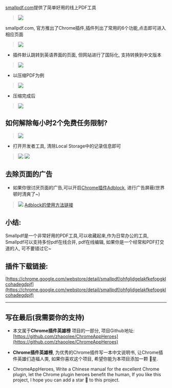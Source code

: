 [smallpdf.com](smallpdf.com)提供了简单好用的线上PDF工具

> ![](https://upload-images.jianshu.io/upload_images/3203841-098ac9bdc6b07925.png?imageMogr2/auto-orient/strip%7CimageView2/2/w/1240)


smallpdf.com, 官方推出了Chrome插件,插件列出了常用的6个功能,点击即可进入相应页面
> ![](https://upload-images.jianshu.io/upload_images/3203841-02bccf6437a64c6c.png?imageMogr2/auto-orient/strip%7CimageView2/2/w/1240)

- 插件默认跳转到英语界面的页面, 但网站进行了国际化, 支持转换到中文版本
> ![](https://upload-images.jianshu.io/upload_images/3203841-841fbd13626c23d4.gif?imageMogr2/auto-orient/strip)

- 以压缩PDF为例
> ![](https://upload-images.jianshu.io/upload_images/3203841-5301340e6eb4e659.gif?imageMogr2/auto-orient/strip)
- 压缩完成后
> ![](https://upload-images.jianshu.io/upload_images/3203841-0934adb83d1f5d9c.png?imageMogr2/auto-orient/strip%7CimageView2/2/w/1240)

## 如何解除每小时2个免费任务限制?
> ![](https://upload-images.jianshu.io/upload_images/3203841-acf7a99f5250828c.png?imageMogr2/auto-orient/strip%7CimageView2/2/w/1240)
- 打开开发者工具, 清除Local Storage中的记录信息即可
> ![](https://upload-images.jianshu.io/upload_images/3203841-004c75c8d323fbb1.png?imageMogr2/auto-orient/strip%7CimageView2/2/w/1240)
> ![](https://upload-images.jianshu.io/upload_images/3203841-abe36bb8fc9daa82.gif?imageMogr2/auto-orient/strip)


## 去除页面的广告
- 如果你很讨厌页面的广告,可以开启[Chrome插件Adblock](https://zhaoolee.gitbooks.io/chrome/content/028adblockadblockping-bi-jian-shu-guang-gao.html), 进行广告屏蔽(世界顿时清爽了~)
> ![](https://upload-images.jianshu.io/upload_images/3203841-2748db2f9a112075.png?imageMogr2/auto-orient/strip%7CimageView2/2/w/1240)
> [Adblock的使用方法链接](https://zhaoolee.gitbooks.io/chrome/content/028adblockadblockping-bi-jian-shu-guang-gao.html)

## 小结:
Smallpdf是一个非常好用的PDF工具,可以收藏起来,作为日常办公的工具, Smallpdf可以支持多份pdf在线合并, pdf在线编辑, 如果你是一个经常和PDF打交道的人, 可不要错过它~


## 插件下载链接: 
[https://chrome.google.com/webstore/detail/smallpdf/ohfgljdgelakfkefopgklcohadegdpjf](https://chrome.google.com/webstore/detail/smallpdf/ohfgljdgelakfkefopgklcohadegdpjf)

---

## 写在最后(我需要你的支持)
- 本文属于**Chrome插件英雄榜** 项目的一部分, 项目Github地址: [https://github.com/zhaoolee/ChromeAppHeroes](https://github.com/zhaoolee/ChromeAppHeroes)

- **Chrome插件英雄榜**, 为优秀的Chrome插件写一本中文说明书, 让Chrome插件英雄们造福人类, 如果你喜欢这个项目, 希望你能为本项目添加一颗 🌟星.

- ChromeAppHeroes, Write a Chinese manual for the excellent Chrome plugin, let the Chrome plugin heroes benefit the human, If you like this project, I hope you can add a star 🌟 to this project.
